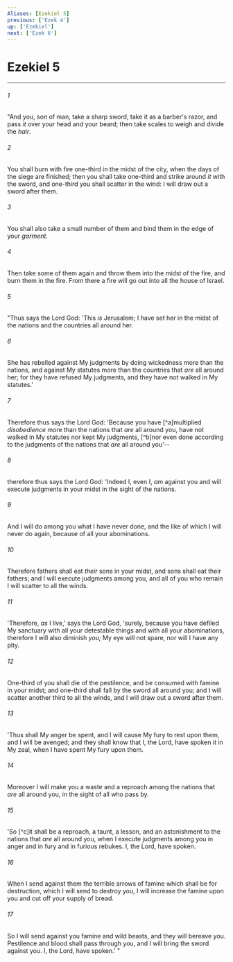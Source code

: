 ```yaml
---
Aliases: [Ezekiel 5]
previous: ['Ezek 4']
up: ['Ezekiel']
next: ['Ezek 6']
---
```

# Ezekiel 5

***


###### 1 
"And you, son of man, take a sharp sword, take it as a barber's razor, and pass _it_ over your head and your beard; then take scales to weigh and divide the _hair_. 

###### 2 
You shall burn with fire one-third in the midst of the city, when the days of the siege are finished; then you shall take one-third and strike around _it_ with the sword, and one-third you shall scatter in the wind: I will draw out a sword after them. 

###### 3 
You shall also take a small number of them and bind them in the edge of your _garment._ 

###### 4 
Then take some of them again and throw them into the midst of the fire, and burn them in the fire. From there a fire will go out into all the house of Israel. 

###### 5 
"Thus says the Lord God: 'This _is_ Jerusalem; I have set her in the midst of the nations and the countries all around her. 

###### 6 
She has rebelled against My judgments by doing wickedness more than the nations, and against My statutes more than the countries that _are_ all around her; for they have refused My judgments, and they have not walked in My statutes.' 

###### 7 
Therefore thus says the Lord God: 'Because you have [^a]multiplied _disobedience_ more than the nations that _are_ all around you, have not walked in My statutes nor kept My judgments, [^b]nor even done according to the judgments of the nations that _are_ all around you'-- 

###### 8 
therefore thus says the Lord God: 'Indeed I, even I, _am_ against you and will execute judgments in your midst in the sight of the nations. 

###### 9 
And I will do among you what I have never done, and the like of which I will never do again, because of all your abominations. 

###### 10 
Therefore fathers shall eat _their_ sons in your midst, and sons shall eat their fathers; and I will execute judgments among you, and all of you who remain I will scatter to all the winds. 

###### 11 
'Therefore, _as_ I live,' says the Lord God, 'surely, because you have defiled My sanctuary with all your detestable things and with all your abominations, therefore I will also diminish _you;_ My eye will not spare, nor will I have any pity. 

###### 12 
One-third of you shall die of the pestilence, and be consumed with famine in your midst; and one-third shall fall by the sword all around you; and I will scatter another third to all the winds, and I will draw out a sword after them. 

###### 13 
'Thus shall My anger be spent, and I will cause My fury to rest upon them, and I will be avenged; and they shall know that I, the Lord, have spoken _it_ in My zeal, when I have spent My fury upon them. 

###### 14 
Moreover I will make you a waste and a reproach among the nations that _are_ all around you, in the sight of all who pass by. 

###### 15 
'So [^c]it shall be a reproach, a taunt, a lesson, and an astonishment to the nations that _are_ all around you, when I execute judgments among you in anger and in fury and in furious rebukes. I, the Lord, have spoken. 

###### 16 
When I send against them the terrible arrows of famine which shall be for destruction, which I will send to destroy you, I will increase the famine upon you and cut off your supply of bread. 

###### 17 
So I will send against you famine and wild beasts, and they will bereave you. Pestilence and blood shall pass through you, and I will bring the sword against you. I, the Lord, have spoken.' "
